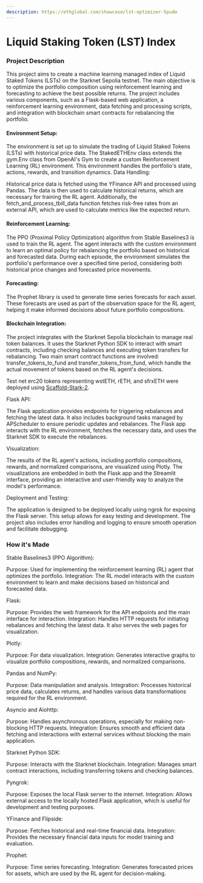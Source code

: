 ```yaml
---
description: https://ethglobal.com/showcase/lst-optimizer-5pudw
---
```


# Liquid Staking Token (LST) Index

### Project Description

This project aims to create a machine learning managed index of Liquid Staked Tokens (LSTs) on the Starknet Sepolia testnet. The main objective is to optimize the portfolio composition using reinforcement learning and forecasting to achieve the best possible returns. The project includes various components, such as a Flask-based web application, a reinforcement learning environment, data fetching and processing scripts, and integration with blockchain smart contracts for rebalancing the portfolio.

#### Environment Setup:

The environment is set up to simulate the trading of Liquid Staked Tokens (LSTs) with historical price data. The StakedETHEnv class extends the gym.Env class from OpenAI's Gym to create a custom Reinforcement Learning (RL) environment. This environment handles the portfolio's state, actions, rewards, and transition dynamics. Data Handling:

Historical price data is fetched using the YFinance API and processed using Pandas. The data is then used to calculate historical returns, which are necessary for training the RL agent. Additionally, the fetch\_and\_process\_tbill\_data function fetches risk-free rates from an external API, which are used to calculate metrics like the expected return.&#x20;

#### Reinforcement Learning:

The PPO (Proximal Policy Optimization) algorithm from Stable Baselines3 is used to train the RL agent. The agent interacts with the custom environment to learn an optimal policy for rebalancing the portfolio based on historical and forecasted data. During each episode, the environment simulates the portfolio's performance over a specified time period, considering both historical price changes and forecasted price movements.&#x20;

#### Forecasting:

The Prophet library is used to generate time series forecasts for each asset. These forecasts are used as part of the observation space for the RL agent, helping it make informed decisions about future portfolio compositions.&#x20;

#### Blockchain Integration:

The project integrates with the Starknet Sepolia blockchain to manage real token balances. It uses the Starknet Python SDK to interact with smart contracts, including checking balances and executing token transfers for rebalancing. Two main smart contract functions are involved: transfer\_tokens\_to\_fund and transfer\_tokens\_from\_fund, which handle the actual movement of tokens based on the RL agent's decisions.&#x20;

Test net erc20 tokens representing wstETH, rETH, and sfrxETH were deployed using [Scaffold-Stark-2](https://github.com/Quantum3-Labs/scaffold-stark-2).&#x20;

Flask API:

The Flask application provides endpoints for triggering rebalances and fetching the latest data. It also includes background tasks managed by APScheduler to ensure periodic updates and rebalances. The Flask app interacts with the RL environment, fetches the necessary data, and uses the Starknet SDK to execute the rebalances.&#x20;

Visualization:

The results of the RL agent's actions, including portfolio compositions, rewards, and normalized comparisons, are visualized using Plotly. The visualizations are embedded in both the Flask app and the Streamlit interface, providing an interactive and user-friendly way to analyze the model's performance.&#x20;

Deployment and Testing:

The application is designed to be deployed locally using ngrok for exposing the Flask server. This setup allows for easy testing and development. The project also includes error handling and logging to ensure smooth operation and facilitate debugging.

### How it's Made

Stable Baselines3 (PPO Algorithm):

Purpose: Used for implementing the reinforcement learning (RL) agent that optimizes the portfolio. Integration: The RL model interacts with the custom environment to learn and make decisions based on historical and forecasted data.&#x20;

Flask:

Purpose: Provides the web framework for the API endpoints and the main interface for interaction. Integration: Handles HTTP requests for initiating rebalances and fetching the latest data. It also serves the web pages for visualization.&#x20;

Plotly:

Purpose: For data visualization. Integration: Generates interactive graphs to visualize portfolio compositions, rewards, and normalized comparisons.&#x20;

Pandas and NumPy:

Purpose: Data manipulation and analysis. Integration: Processes historical price data, calculates returns, and handles various data transformations required for the RL environment.&#x20;

Asyncio and Aiohttp:

Purpose: Handles asynchronous operations, especially for making non-blocking HTTP requests. Integration: Ensures smooth and efficient data fetching and interactions with external services without blocking the main application.&#x20;

Starknet Python SDK:

Purpose: Interacts with the Starknet blockchain. Integration: Manages smart contract interactions, including transferring tokens and checking balances.&#x20;

Pyngrok:

Purpose: Exposes the local Flask server to the internet. Integration: Allows external access to the locally hosted Flask application, which is useful for development and testing purposes.&#x20;

YFinance and Flipside:

Purpose: Fetches historical and real-time financial data. Integration: Provides the necessary financial data inputs for model training and evaluation.&#x20;

Prophet:

Purpose: Time series forecasting. Integration: Generates forecasted prices for assets, which are used by the RL agent for decision-making.&#x20;





###
